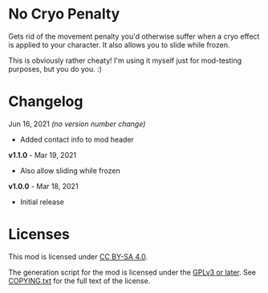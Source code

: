 No Cryo Penalty
===============

Gets rid of the movement penalty you'd otherwise suffer when a cryo
effect is applied to your character.  It also allows you to slide
while frozen.

This is obviously rather cheaty!  I'm using it myself just for
mod-testing purposes, but you do you.  :)

Changelog
=========

Jun 16, 2021 *(no version number change)*
 * Added contact info to mod header

**v1.1.0** - Mar 19, 2021
 * Also allow sliding while frozen

**v1.0.0** - Mar 18, 2021
 * Initial release
 
Licenses
========

This mod is licensed under [CC BY-SA 4.0](https://creativecommons.org/licenses/by-sa/4.0/).

The generation script for the mod is licensed under the
[GPLv3 or later](https://www.gnu.org/licenses/quick-guide-gplv3.html).
See [COPYING.txt](../../COPYING.txt) for the full text of the license.

